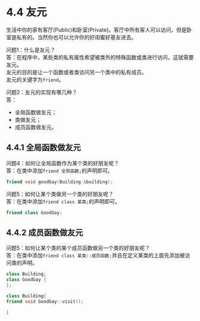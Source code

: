 # 4.4 友元
生活中你的家有客厅(Public)和卧室(Private)。客厅中所有客人可以访问，但是卧室是私有的。当然你也可以允许你的好闺蜜好基友进去。

问题1：什么是友元？<br>
答：在程序中，某些类的私有属性希望被类外的特殊函数或类进行访问，这就需要友元。<br>
友元的目的是让一个函数或者类访问另一个类中的私有成员。<br>
友元的关键字为`friend`。<br>

问题2：友元的实现有哪几种？<br>
答：<br>
- 全局函数做友元；
- 类做友元；
- 成员函数做友元。

## 4.4.1 全局函数做友元
问题4：如何让全局函数作为某个类的好朋友呢？<br>
答：在类中添加`friend 全局函数;`的声明即可。
```C++
friend void goodGay(Building &building);
```
问题5：如何让某个类做另一个类的好朋友呢？<br>
答：在类中添加`friend class 某类;`的声明即可。
```C++
friend class GoodGay;
```
## 4.4.2 成员函数做友元
问题5：如何让某个类的某个成员函数做另一个类的好朋友呢？<br>
答：在类中添加`friend class 某类::成员函数;`并且在定义某类的上面先添加被访问类的声明。
```C++
class Building;
class GoodGay {
};

class Building{
friend void GoodGay::visit();

}
```


